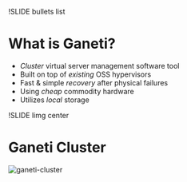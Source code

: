 !SLIDE bullets list

# What is Ganeti?

* _Cluster_ virtual server management software tool
* Built on top of _existing_ OSS hypervisors
* Fast & simple _recovery_ after physical failures
* Using _cheap_ commodity hardware
* Utilizes _local_ storage

!SLIDE limg center

# Ganeti Cluster

![ganeti-cluster](ganeti-cluster.png)
